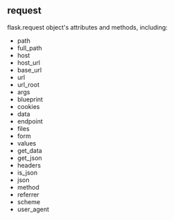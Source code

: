 ## request
flask.request object's attributes and methods, including:

* path
* full_path
* host
* host_url
* base_url
* url
* url_root
* args
* blueprint
* cookies
* data
* endpoint
* files
* form
* values
* get_data
* get_json
* headers
* is_json
* json
* method
* referrer
* scheme
* user_agent
